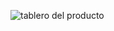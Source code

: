 ![tablero del producto](https://user-images.githubusercontent.com/66437071/85603316-db6acf00-b615-11ea-9afa-0d5332b49698.png)
